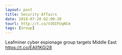 ```yaml
---
layout: post
title: Security Affairs
date: 2018-07-28 02:00:20
tourl: http://t.co/V3OIFUqNCm
tags: [Group]
---
```

Leafminer cyber espionage group targets Middle East  https://t.co/EAIl1KGi28